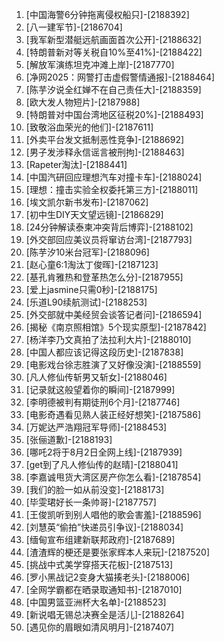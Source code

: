 
1. [中国海警6分钟拖离侵权船只]-[2188392]
1. [八一建军节]-[2186704]
1. [我军新型潜艇远航画面首次公开]-[2188632]
1. [特朗普新对等关税自10%至41%]-[2188422]
1. [解放军演练坦克冲滩上岸]-[2187770]
1. [净网2025：网警打击虚假警情通报]-[2188464]
1. [陈芋汐说全红婵不在自己责任大]-[2188359]
1. [欧大发人物短片]-[2187988]
1. [特朗普对中国台湾地区征税20%]-[2188493]
1. [致敬浴血荣光的他们]-[2187611]
1. [外卖平台发文抵制恶性竞争]-[2188692]
1. [男子发涉释永信谣言被刑拘]-[2188463]
1. [Rapeter淘汰]-[2188441]
1. [中国汽研回应理想汽车对撞卡车]-[2188024]
1. [理想：撞击实验全权委托第三方]-[2188011]
1. [埃文凯尔新书发布]-[2187062]
1. [初中生DIY天文望远镜]-[2186829]
1. [24分钟解读泰柬冲突背后博弈]-[2188102]
1. [外交部回应美议员将窜访台湾]-[2187793]
1. [陈芋汐10米台冠军]-[2188096]
1. [赵心童6:1淘汰丁俊晖]-[2187123]
1. [基孔肯雅热和登革热怎么分]-[2187955]
1. [爱上jasmine只需0秒]-[2188175]
1. [乐道L90续航测试]-[2188253]
1. [外交部就中美经贸会谈答记者问]-[2186594]
1. [揭秘《南京照相馆》5个现实原型]-[2187842]
1. [杨洋李乃文真拍了法拉利大片]-[2188010]
1. [中国人都应该记得这段历史]-[2187838]
1. [电影戏台徐志胜演了又好像没演]-[2188559]
1. [凡人修仙传斩男又斩女]-[2188046]
1. [记录就这般望着你的瞬间]-[2187999]
1. [李明德被判有期徒刑6个月]-[2187746]
1. [电影奇遇看见熟人装正经好想笑]-[2187586]
1. [万妮达严浩翔冠军导师]-[2188453]
1. [张俪道歉]-[2188193]
1. [哪吒2将于8月2日全网上线]-[2187939]
1. [get到了凡人修仙传的赵晴]-[2188041]
1. [李嘉诚甩货大湾区房产你怎么看]-[2187854]
1. [我们的脸一如从前没变]-[2188173]
1. [毕雯珺好长一条帅哥]-[2187757]
1. [王俊凯听到别人唱他的歌会害羞]-[2188596]
1. [刘慧英“偷拍”快递员引争议]-[2188034]
1. [缅甸宣布组建新联邦政府]-[2187689]
1. [渣渣辉的梗还是要张家辉本人来玩]-[2187520]
1. [挑战中式美学穿搭天花板]-[2187513]
1. [罗小黑战记2变身大猫揍老头]-[2188006]
1. [全网学霸都在晒录取通知书]-[2187010]
1. [中国男篮亚洲杯大名单]-[2188523]
1. [新说唱无锡总决赛全是活儿]-[2188264]
1. [遇见你的眉眼如清风明月]-[2187407]